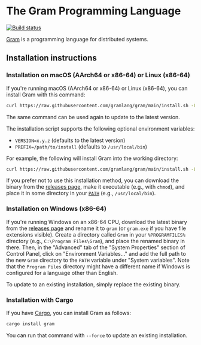 # The Gram Programming Language

[![Build status](https://github.com/gramlang/gram/workflows/Continuous%20integration/badge.svg?branch=main)](https://github.com/gramlang/gram/actions?query=branch%3Amain)

[Gram](https://www.gram.org) is a programming language for distributed systems.

## Installation instructions

### Installation on macOS (AArch64 or x86-64) or Linux (x86-64)

If you're running macOS (AArch64 or x86-64) or Linux (x86-64), you can install Gram with this command:

```sh
curl https://raw.githubusercontent.com/gramlang/gram/main/install.sh -LSfs | sh
```

The same command can be used again to update to the latest version.

The installation script supports the following optional environment variables:

- `VERSION=x.y.z` (defaults to the latest version)
- `PREFIX=/path/to/install` (defaults to `/usr/local/bin`)

For example, the following will install Gram into the working directory:

```sh
curl https://raw.githubusercontent.com/gramlang/gram/main/install.sh -LSfs | PREFIX=. sh
```

If you prefer not to use this installation method, you can download the binary from the [releases page](https://github.com/gramlang/gram/releases), make it executable (e.g., with `chmod`), and place it in some directory in your [`PATH`](https://en.wikipedia.org/wiki/PATH_\(variable\)) (e.g., `/usr/local/bin`).

### Installation on Windows (x86-64)

If you're running Windows on an x86-64 CPU, download the latest binary from the [releases page](https://github.com/gramlang/gram/releases) and rename it to `gram` (or `gram.exe` if you have file extensions visible). Create a directory called `Gram` in your `%PROGRAMFILES%` directory (e.g., `C:\Program Files\Gram`), and place the renamed binary in there. Then, in the "Advanced" tab of the "System Properties" section of Control Panel, click on "Environment Variables..." and add the full path to the new `Gram` directory to the `PATH` variable under "System variables". Note that the `Program Files` directory might have a different name if Windows is configured for a language other than English.

To update to an existing installation, simply replace the existing binary.

### Installation with Cargo

If you have [Cargo](https://doc.rust-lang.org/cargo/), you can install Gram as follows:

```sh
cargo install gram
```

You can run that command with `--force` to update an existing installation.
